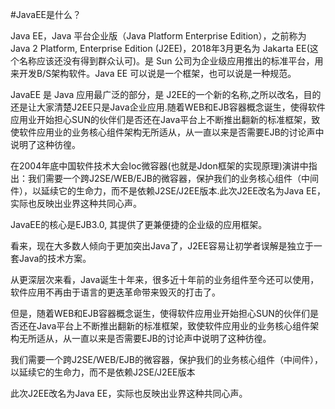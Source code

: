 #JavaEE是什么？

Java EE，Java 平台企业版（Java Platform Enterprise Edition），之前称为Java 2 Platform, Enterprise Edition (J2EE)，2018年3月更名为 Jakarta EE(这个名称应该还没有得到群众认可)。是 Sun 公司为企业级应用推出的标准平台，用来开发B/S架构软件。Java EE 可以说是一个框架，也可以说是一种规范。


JavaEE 是 Java 应用最广泛的部分，是 J2EE的一个新的名称,之所以改名，目的还是让大家清楚J2EE只是Java企业应用.随着WEB和EJB容器概念诞生，使得软件应用业开始担心SUN的伙伴们是否还在Java平台上不断推出翻新的标准框架，致使软件应用业的业务核心组件架构无所适从，从一直以来是否需要EJB的讨论声中说明了这种彷徨。
　

在2004年底中国软件技术大会Ioc微容器(也就是Jdon框架的实现原理)演讲中指出：我们需要一个跨J2SE/WEB/EJB的微容器，保护我们的业务核心组件（中间件），以延续它的生命力，而不是依赖J2SE/J2EE版本.此次J2EE改名为Java EE，实际也反映出业界这种共同心声。


JavaEE的核心是EJB3.0, 其提供了更兼便捷的企业级的应用框架。
　　

看来，现在大多数人倾向于更加突出Java了，J2EE容易让初学者误解是独立于一套Java的技术方案。
　

从更深层次来看，Java诞生十年来，很多近十年前的业务组件至今还可以使用，软件应用不再由于语言的更迭革命带来毁灭的打击了。
　

但是，随着WEB和EJB容器概念诞生，使得软件应用业开始担心SUN的伙伴们是否还在Java平台上不断推出翻新的标准框架，致使软件应用业的业务核心组件架构无所适从，从一直以来是否需要EJB的讨论声中说明了这种彷徨。
　

我们需要一个跨J2SE/WEB/EJB的微容器，保护我们的业务核心组件（中间件），以延续它的生命力，而不是依赖J2SE/J2EE版本
　

此次J2EE改名为Java EE，实际也反映出业界这种共同心声。